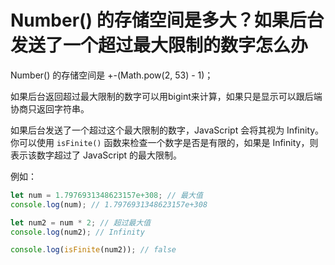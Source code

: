 #  Number() 的存储空间是多大？如果后台发送了一个超过最大限制的数字怎么办

Number() 的存储空间是 +-(Math.pow(2, 53) - 1)；


如果后台返回超过最大限制的数字可以用bigint来计算，如果只是显示可以跟后端协商只返回字符串。


如果后台发送了一个超过这个最大限制的数字，JavaScript 会将其视为 Infinity。你可以使用 `isFinite()` 函数来检查一个数字是否是有限的，如果是 Infinity，则表示该数字超过了 JavaScript 的最大限制。

例如：

```javascript
let num = 1.7976931348623157e+308; // 最大值
console.log(num); // 1.7976931348623157e+308

let num2 = num * 2; // 超过最大值
console.log(num2); // Infinity

console.log(isFinite(num2)); // false
```
